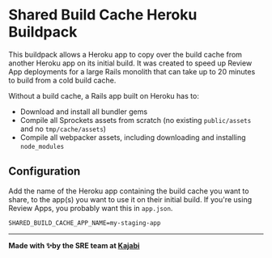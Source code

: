 # Shared Build Cache Heroku Buildpack

This buildpack allows a Heroku app to copy over the build cache from another Heroku app on its initial build. It was created to speed up Review App deployments for a large Rails monolith that can take up to 20 minutes to build from a cold build cache.

Without a build cache, a Rails app built on Heroku has to:

* Download and install all bundler gems
* Compile all Sprockets assets from scratch (no existing `public/assets` and no `tmp/cache/assets`)
* Compile all webpacker assets, including downloading and installing `node_modules`

## Configuration

Add the name of the Heroku app containing the build cache you want to share, to the app(s) you want to use it on their initial build. If you're using Review Apps, you probably want this in `app.json`.

```
SHARED_BUILD_CACHE_APP_NAME=my-staging-app
```

---

**Made with ✨by the SRE team at [Kajabi](https://kajabi.com)**
